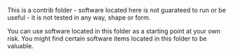 This is a contrib folder - software located here is not guarateed to run or be useful - it is not tested in any way, shape or form.

You can use software located in this folder as a starting point at your own risk. You might find certain software items located in this folder to be valuable.
